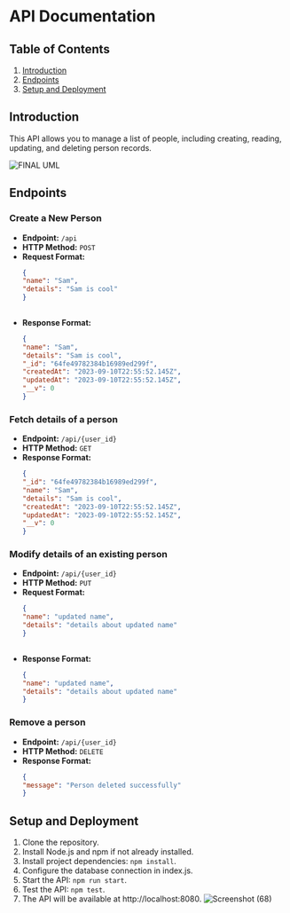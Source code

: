 # API Documentation

## Table of Contents
1. [Introduction](#introduction)
2. [Endpoints](#endpoints)
3. [Setup and Deployment](#setup-and-deployment)

## Introduction
This API allows you to manage a list of people, including creating, reading, updating, and deleting person records.

![FINAL UML](https://github.com/kofman10/HNGX/assets/64756234/473cc101-4206-4984-a5a6-56aaaba800a2)

## Endpoints

### Create a New Person
- **Endpoint:** `/api`
- **HTTP Method:** `POST`
- **Request Format:**
  ```json
  {
  "name": "Sam",
  "details": "Sam is cool"
  }
 
- **Response Format:**
  ```json
  {
  "name": "Sam",
  "details": "Sam is cool",
  "_id": "64fe49782384b16989ed299f",
  "createdAt": "2023-09-10T22:55:52.145Z",
  "updatedAt": "2023-09-10T22:55:52.145Z",
  "__v": 0
  }

### Fetch details of a person
- **Endpoint:** `/api/{user_id}`
- **HTTP Method:** `GET`
- **Response Format:**
  ```json
  {
  "_id": "64fe49782384b16989ed299f",
  "name": "Sam",
  "details": "Sam is cool",
  "createdAt": "2023-09-10T22:55:52.145Z",
  "updatedAt": "2023-09-10T22:55:52.145Z",
  "__v": 0
  }

### Modify details of an existing person
- **Endpoint:** `/api/{user_id}`
- **HTTP Method:** `PUT`
- **Request Format:**
  ```json
  {
  "name": "updated name",
  "details": "details about updated name"
  }
 
- **Response Format:**
  ```json
  {
  "name": "updated name",
  "details": "details about updated name"
  }

### Remove a person
- **Endpoint:** `/api/{user_id}`
- **HTTP Method:** `DELETE` 
- **Response Format:**
  ```json
  {
  "message": "Person deleted successfully"
  }

## Setup and Deployment
1. Clone the repository.
2. Install Node.js and npm if not already installed.
3. Install project dependencies: `npm install`.
4. Configure the database connection in index.js.
5. Start the API: `npm run start`.
6. Test the API: `npm test`.
7. The API will be available at http://localhost:8080.
![Screenshot (68)](https://github.com/kofman10/HNGX/assets/64756234/bc8e2f3d-adbf-49b2-8212-29f62729cd61)

